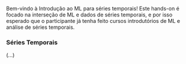 Bem-vindo à Introdução ao ML para séries temporais! Este hands-on é focado na interseção de ML e dados de séries temporais, e por isso esperado que o participante já tenha feito cursos introdutórios de ML e análise de séries temporais.

### Séries Temporais

(...)